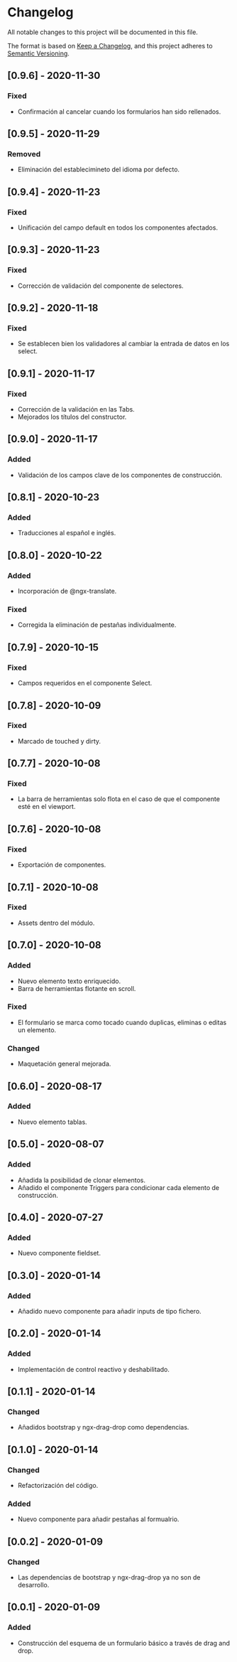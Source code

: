 # Changelog
All notable changes to this project will be documented in this file.

The format is based on [Keep a Changelog](https://keepachangelog.com/en/1.0.0/),
and this project adheres to [Semantic Versioning](https://semver.org/spec/v2.0.0.html).

## [0.9.6] - 2020-11-30
### Fixed
- Confirmación al cancelar cuando los formularios han sido rellenados.

## [0.9.5] - 2020-11-29
### Removed
- Eliminación del establecimineto del idioma por defecto.

## [0.9.4] - 2020-11-23
### Fixed
- Unificación del campo default en todos los componentes afectados.

## [0.9.3] - 2020-11-23
### Fixed
- Corrección de validación del componente de selectores.

## [0.9.2] - 2020-11-18
### Fixed
- Se establecen bien los validadores al cambiar la entrada de datos en los select.

## [0.9.1] - 2020-11-17
### Fixed
- Corrección de la validación en las Tabs.
- Mejorados los títulos del constructor.

## [0.9.0] - 2020-11-17
### Added
- Validación de los campos clave de los componentes de construcción.

## [0.8.1] - 2020-10-23
### Added
- Traducciones al español e inglés.

## [0.8.0] - 2020-10-22
### Added
- Incorporación de @ngx-translate.
### Fixed
- Corregida la eliminación de pestañas individualmente.

## [0.7.9] - 2020-10-15
### Fixed
- Campos requeridos en el componente Select.

## [0.7.8] - 2020-10-09
### Fixed
- Marcado de touched y dirty.

## [0.7.7] - 2020-10-08
### Fixed
- La barra de herramientas solo flota en el caso de que el componente esté en el viewport.

## [0.7.6] - 2020-10-08
### Fixed
- Exportación de componentes.

## [0.7.1] - 2020-10-08
### Fixed
- Assets dentro del módulo.

## [0.7.0] - 2020-10-08
### Added
- Nuevo elemento texto enriquecido.
- Barra de herramientas flotante en scroll.
### Fixed
- El formulario se marca como tocado cuando duplicas, eliminas o editas un elemento.
### Changed
- Maquetación general mejorada.

## [0.6.0] - 2020-08-17
### Added
- Nuevo elemento tablas.

## [0.5.0] - 2020-08-07
### Added
- Añadida la posibilidad de clonar elementos.
- Añadido el componente Triggers para condicionar cada elemento de construcción.

## [0.4.0] - 2020-07-27
### Added
- Nuevo componente fieldset.

## [0.3.0] - 2020-01-14
### Added
- Añadido nuevo componente para añadir inputs de tipo fichero.

## [0.2.0] - 2020-01-14
### Added
- Implementación de control reactivo y deshabilitado.

## [0.1.1] - 2020-01-14
### Changed
- Añadidos bootstrap y ngx-drag-drop como dependencias.

## [0.1.0] - 2020-01-14
### Changed
- Refactorización del código.
### Added
- Nuevo componente para añadir pestañas al formualrio.

## [0.0.2] - 2020-01-09
### Changed
- Las dependencias de bootstrap y ngx-drag-drop ya no son de desarrollo.

## [0.0.1] - 2020-01-09
### Added
- Construcción del esquema de un formulario básico a través de drag and drop.
